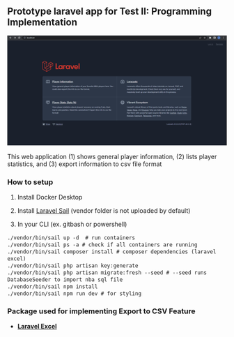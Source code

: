 ## Prototype laravel app for Test II: Programming Implementation
![](https://github.com/iCHIrTmA/cordero-zeald-php-test/blob/main/cordero-zeald-php-test.gif)

This web application (1) shows general player information, (2) lists player statistics, and (3) export information to csv file format

### How to setup

1.  Install Docker Desktop

2. Install [Laravel Sail](https://laravel.com/docs/9.x/sail#installing-sail-into-existing-applications) (vendor folder is not uploaded by default)

3. In your CLI (ex. gitbash or powershell)
```
./vendor/bin/sail up -d  # run containers
./vendor/bin/sail ps -a # check if all containers are running
./vendor/bin/sail composer install # composer dependencies (laravel excel)
./vendor/bin/sail php artisan key:generate
./vendor/bin/sail php artisan migrate:fresh --seed # --seed runs DatabaseSeeder to import nba sql file
./vendor/bin/sail npm install
./vendor/bin/sail npm run dev # for styling
```

### Package used for implementing Export to CSV Feature

- **[Laravel Excel](https://docs.laravel-excel.com/3.1/getting-started/installation.html)**


